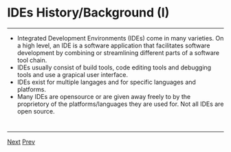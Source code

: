 # IDEs History/Background (I)
*** 

*  Integrated Development Environments (IDEs) come in many varieties. On a high level, an IDE is a software application that facilitates software development by combining or streamlining different parts of a software tool chain. 
*  IDEs usually consist of build tools, code editing tools and debugging tools and use a grapical user interface. 
*  IDEs exist for multiple langages and for specific languages and platforms.
*  Many IDEs are opensource or are given away freely to by the proprietory of the platforms/languages they are used for. Not all IDEs are open source.  
#  
***   
[Next](https://github.com/AustinCerny/CSCI582_Presentation2_IDEs/blob/master/slide04.md)
[Prev](https://github.com/AustinCerny/CSCI582_Presentation2_IDEs/blob/master/slide02.md)
